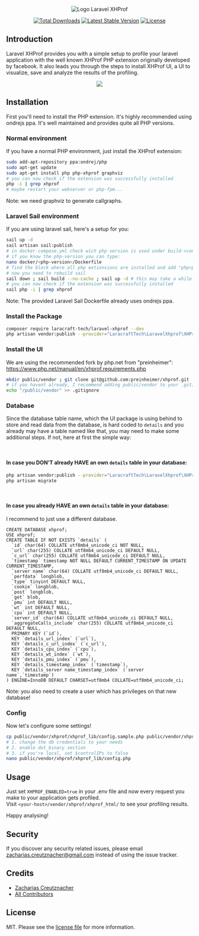 <p align="center"><img src="https://i.imgur.com/nsWZks5.png" alt="Logo Laravel XHProf"></p>

<p align="center">
<a href="https://packagist.org/packages/laracraft-tech/laravel-xhprof"><img src="https://img.shields.io/packagist/dt/laracraft-tech/laravel-xhprof" alt="Total Downloads"></a>
<a href="https://packagist.org/packages/laracraft-tech/laravel-xhprof"><img src="https://img.shields.io/packagist/v/laracraft-tech/laravel-xhprof" alt="Latest Stable Version"></a>
<a href="https://packagist.org/packages/laracraft-tech/laravel-xhprof"><img src="https://img.shields.io/packagist/l/laracraft-tech/laravel-xhprof" alt="License"></a>
</p>

<!--
#Laravel XHProf

[![Latest Version on Packagist][ico-version]][link-packagist]
[![Total Downloads][ico-downloads]][link-downloads]
[![Build Status][ico-travis]][link-travis]
-->

## Introduction

Laravel XHProf provides you with a simple setup to profile your laravel application
with the well known XHProf PHP extension originally developed by facebook. 
It also leads you through the steps to install XHProf UI, a UI to visualize, save and analyze the results
of the profiling.

<p align="center">
<img src="https://i.imgur.com/tNBhiPg.png">
</p>

## Installation

First you'll need to install the PHP extension.
It's highly recommended using ondrejs ppa.
It's well maintained and provides quite all PHP versions.

### Normal environment

If you have a normal PHP environment, just install the XHProf extension:

``` bash
sudo add-apt-repository ppa:ondrej/php
sudo apt-get update
sudo apt-get install php php-xhprof graphviz
# you can now check if the extension was successfully installed
php -i | grep xhprof
# maybe restart your webserver or php-fpm...
```

Note: we need graphviz to generate callgraphs.

### Laravel Sail environment

If you are using laravel sail, here's a setup for you:

``` bash
sail up -d
sail artisan sail:publish
# in docker-compose.yml check wich php version is used under build->context (eg. ./docker/8.1)
# if you know the php-version you can type:
nano docker/<php-version>/Dockerfile
# find the block where all php extionsions are installed and add "php<php-version>-xhprof graphviz \"
# now you need to rebuild sail
sail down ; sail build --no-cache ; sail up -d # this may take a while...
# you can now check if the extension was successfully installed
sail php -i | grep xhprof
```

Note: The provided Laravel Sail Dockerfile already uses ondrejs ppa.

### Install the Package

``` bash
composer require laracraft-tech/laravel-xhprof --dev
php artisan vendor:publish --provider="LaracraftTech\LaravelXhprof\XHProfServiceProvider" --tag="config"
```

### Install the UI

We are using the recommended fork by php.net from "preinheimer":
https://www.php.net/manual/en/xhprof.requirements.php

``` bash
mkdir public/vendor ; git clone git@github.com:preinheimer/xhprof.git ./public/vendor/xhprof
# if you havent already, I recommend adding public/vendor to your .gitignore
echo "/public/vendor" >> .gitignore
```

### Database

Since the database table name,
which the UI package is using behind to store and read data from the database,
is hard coded to ``details`` and you already may have a table named like that,
you may need to make some additional steps. If not, here at first the simple way:

<br/>

#### In case you DON'T already HAVE an own ``details`` table in your database:

``` bash
php artisan vendor:publish --provider="LaracraftTech\LaravelXhprof\XHProfServiceProvider" --tag="migrations"
php artisan migrate
```
<br/>

#### In case you already HAVE an own ``details`` table in your database:

I recommend to just use a different database. 

``` mysql
CREATE DATABASE xhprof;
USE xhprof;
CREATE TABLE IF NOT EXISTS `details` (
  `id` char(64) COLLATE utf8mb4_unicode_ci NOT NULL,
  `url` char(255) COLLATE utf8mb4_unicode_ci DEFAULT NULL,
  `c_url` char(255) COLLATE utf8mb4_unicode_ci DEFAULT NULL,
  `timestamp` timestamp NOT NULL DEFAULT CURRENT_TIMESTAMP ON UPDATE CURRENT_TIMESTAMP,
  `server name` char(64) COLLATE utf8mb4_unicode_ci DEFAULT NULL,
  `perfdata` longblob,
  `type` tinyint DEFAULT NULL,
  `cookie` longblob,
  `post` longblob,
  `get` blob,
  `pmu` int DEFAULT NULL,
  `wt` int DEFAULT NULL,
  `cpu` int DEFAULT NULL,
  `server_id` char(64) COLLATE utf8mb4_unicode_ci DEFAULT NULL,
  `aggregateCalls_include` char(255) COLLATE utf8mb4_unicode_ci DEFAULT NULL,
  PRIMARY KEY (`id`),
  KEY `details_url_index` (`url`),
  KEY `details_c_url_index` (`c_url`),
  KEY `details_cpu_index` (`cpu`),
  KEY `details_wt_index` (`wt`),
  KEY `details_pmu_index` (`pmu`),
  KEY `details_timestamp_index` (`timestamp`),
  KEY `details_server name_timestamp_index` (`server name`,`timestamp`)
) ENGINE=InnoDB DEFAULT CHARSET=utf8mb4 COLLATE=utf8mb4_unicode_ci;
```

Note: you also need to create a user which has privileges on that new database!

### Config

Now let's configure some settings!

``` bash
cp public/vendor/xhprof/xhprof_lib/config.sample.php public/vendor/xhprof/xhprof_lib/config.php
# 1. change the db credentials to your needs
# 2. enable dot_binary section
# 3. if you're local, set $controlIPs to false
nano public/vendor/xhprof/xhprof_lib/config.php
```

## Usage

Just set ``XHPROF_ENABLED=true`` in your .env file and
now every request you make to your application gets profiled. \
Visit ``<your-host>/vendor/xhprof/xhprof_html/`` to see your profiling results.

Happy analysing!


<!-- 

## Change log

Please see the [changelog](changelog.md) for more information on what has changed recently.

## Testing

``` bash
composer test
```

 -->

## Security

If you discover any security related issues, please email zacharias.creutznacher@gmail.com instead of using the issue tracker.

## Credits

- [Zacharias Creutznacher][link-author]
- [All Contributors][link-contributors]

## License

MIT. Please see the [license file](license.md) for more information.

[ico-version]: https://img.shields.io/packagist/v/laracraft-tech/laravel-xhprof.svg?style=flat-square
[ico-downloads]: https://img.shields.io/packagist/dt/laracraft-tech/laravel-xhprof.svg?style=flat-square
[ico-travis]: https://img.shields.io/travis/laracraft-tech/laravel-xhprof/master.svg?style=flat-square
[ico-styleci]: https://styleci.io/repos/12345678/shield

[link-packagist]: https://packagist.org/packages/laracraft-tech/laravel-xhprof
[link-downloads]: https://packagist.org/packages/laracraft-tech/laravel-xhprof
[link-travis]: https://travis-ci.org/laracraft-tech/laravel-xhprof
[link-styleci]: https://styleci.io/repos/12345678
[link-author]: https://github.com/laracraft-tech
[link-contributors]: ../../contributors
